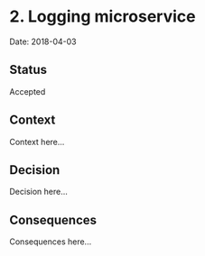 # 2. Logging microservice

Date: 2018-04-03

## Status

Accepted

## Context

Context here...

## Decision

Decision here...

## Consequences

Consequences here...

